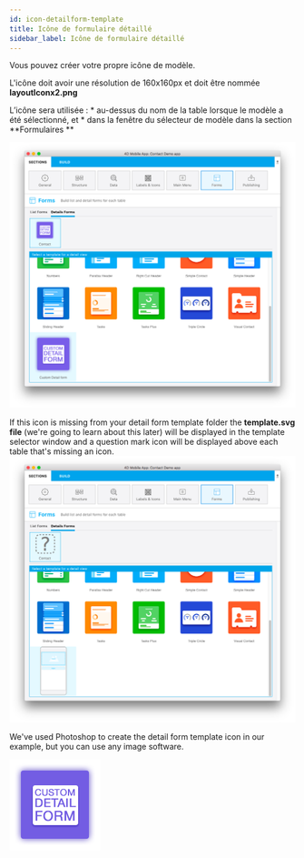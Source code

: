 ```yaml
---
id: icon-detailform-template
title: Icône de formulaire détaillé
sidebar_label: Icône de formulaire détaillé
---
```

Vous pouvez créer votre propre icône de modèle.

L'icône doit avoir une résolution de 160x160px et doit être nommée **layoutIconx2.png**

L’icône sera utilisée : * au-dessus du nom de la table lorsque le modèle a été sélectionné, et * dans la fenêtre du sélecteur de modèle dans la section **Formulaires **

![Custom detailform template](assets/custom-detailform/custom-detailform-template.png)

If this icon is missing from your detail form template folder the **template.svg file** (we're going to learn about this later) will be displayed in the template selector window and a question mark icon will be displayed above each table that's missing an icon. ![Missing listform icon custom template](assets/custom-detailform/missing-detailform-icon-custom-template.png)

We've used Photoshop to create the detail form template icon in our example, but you can use any image software.

![Custom listform template icon](assets/custom-detailform/custom-detail-form-icon.png)